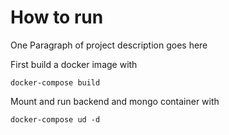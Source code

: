 # How to run

One Paragraph of project description goes here

First build a docker image with 

```
docker-compose build
```

Mount and run backend and mongo container with

```
docker-compose ud -d
```